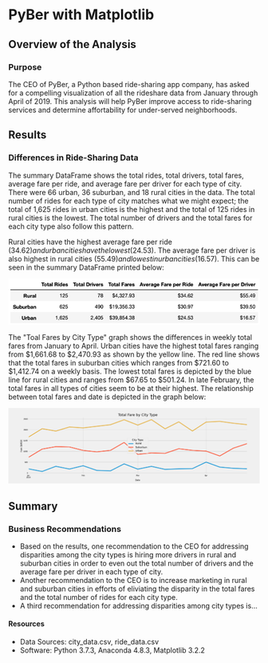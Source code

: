 # PyBer with Matplotlib

## Overview of the Analysis
### Purpose
The CEO of PyBer, a Python based ride-sharing app company, has asked for a compelling visualization of all the rideshare data from January through April of 2019. This analysis will help PyBer improve access to ride-sharing services and determine affortability for under-served neighborhoods.

## Results
### Differences in Ride-Sharing Data
The summary DataFrame shows the total rides, total drivers, total fares, average fare per ride, and average fare per driver for each type of city. There were 66 urban, 36 suburban, and 18 rural cities in the data. The total number of rides for each type of city matches what we might expect; the total of 1,625 rides in urban cities is the highest and the total of 125 rides in rural cities is the lowest. The total number of drivers and the total fares for each city type also follow this pattern. 

Rural cities have the highest average fare per ride ($34.62) and urban cities have the lowest ($24.53). The average fare per driver is also highest in rural cities ($55.49) and lowest in urban cities ($16.57). This can be seen in the summary DataFrame printed below:

<img src='https://github.com/npantfoerder/PyBer-analysis/blob/master/analysis/PyBer_summary_df.png'>

The "Toal Fares by City Type" graph shows the differences in weekly total fares from January to April. Urban cities have the highest total fares ranging from $1,661.68 to $2,470.93 as shown by the yellow line. The red line shows that the total fares in suburban cities which ranges from $721.60 to $1,412.74 on a weekly basis. The lowest total fares is depicted by the blue line for rural cities and ranges from $67.65 to $501.24. In late February, the total fares in all types of cities seem to be at their highest. The relationship between total fares and date is depicted in the graph below:

<img src='https://github.com/npantfoerder/PyBer-analysis/blob/master/analysis/PyBer_fare_summary.png'>

## Summary
### Business Recommendations
- Based on the results, one recommendation to the CEO for addressing disparities among the city types is hiring more drivers in rural and suburban cities in order to even out the total number of drivers and the average fare per driver in each type of city.
- Another recommendation to the CEO is to increase marketing in rural and suburban cities in efforts of eliviating the disparity in the total fares and the total number of rides for each city type.
- A third recommendation for addressing disparities among city types is...

#### Resources
- Data Sources: city_data.csv, ride_data.csv
- Software: Python 3.7.3, Anaconda 4.8.3, Matplotlib 3.2.2
